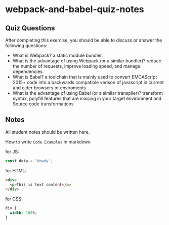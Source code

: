 # webpack-and-babel-quiz-notes

## Quiz Questions

After completing this exercise, you should be able to discuss or answer the following questions:

- What is Webpack?
  a static module bundler.
- What is the advantage of using Webpack (or a similar bundler)?
  reduce the number of requests, improve loading speed, and manage dependencies
- What is Babel?
  a toolchain that is mainly used to convert EMCAScript 2015+ code into a backwards compatible verison of javascript in current and older browsers or enviroments
- What is the advantage of using Babel (or a similar transpiler)?
  transform syntax, polyfill features that are missing in your target environment and Source code transformations

## Notes

All student notes should be written here.

How to write `Code Examples` in markdown

for JS:

```js
const data = 'Howdy';
```

for HTML:

```html
<div>
  <p>This is text content</p>
</div>
```

for CSS:

```css
div {
  width: 100%;
}
```
